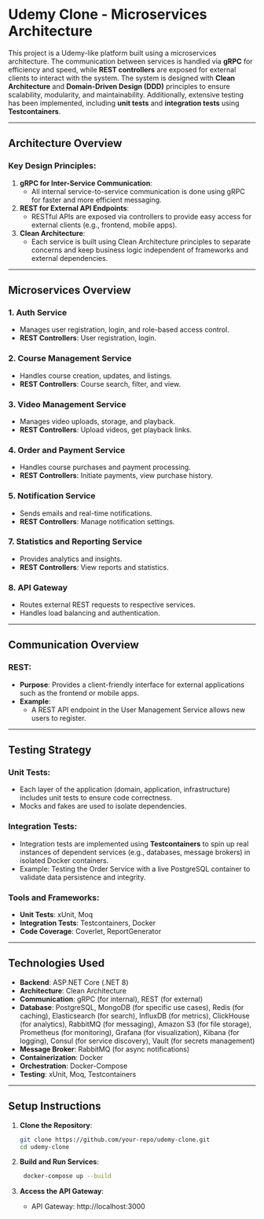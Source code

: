 # Udemy Clone - Microservices Architecture

This project is a Udemy-like platform built using a microservices architecture. The communication between services is handled via **gRPC** for efficiency and speed, while **REST controllers** are exposed for external clients to interact with the system. The system is designed with **Clean Architecture** and **Domain-Driven Design (DDD)** principles to ensure scalability, modularity, and maintainability. Additionally, extensive testing has been implemented, including **unit tests** and **integration tests** using **Testcontainers**.

---

## Architecture Overview

### Key Design Principles:
1. **gRPC for Inter-Service Communication**: 
   - All internal service-to-service communication is done using gRPC for faster and more efficient messaging.
2. **REST for External API Endpoints**:
   - RESTful APIs are exposed via controllers to provide easy access for external clients (e.g., frontend, mobile apps).
3. **Clean Architecture**:
   - Each service is built using Clean Architecture principles to separate concerns and keep business logic independent of frameworks and external dependencies.

---

## Microservices Overview

### 1. **Auth Service**
- Manages user registration, login, and role-based access control.
- **REST Controllers**: User registration, login.

### 2. **Course Management Service**
- Handles course creation, updates, and listings.
- **REST Controllers**: Course search, filter, and view.

### 3. **Video Management Service**
- Manages video uploads, storage, and playback.
- **REST Controllers**: Upload videos, get playback links.

### 4. **Order and Payment Service**
- Handles course purchases and payment processing.
- **REST Controllers**: Initiate payments, view purchase history.

### 5. **Notification Service**
- Sends emails and real-time notifications.
- **REST Controllers**: Manage notification settings.

### 7. **Statistics and Reporting Service**
- Provides analytics and insights.
- **REST Controllers**: View reports and statistics.

### 8. **API Gateway**
- Routes external REST requests to respective services.
- Handles load balancing and authentication.

---

## Communication Overview

### REST:
- **Purpose**: Provides a client-friendly interface for external applications such as the frontend or mobile apps.
- **Example**:
  - A REST API endpoint in the User Management Service allows new users to register.

---

## Testing Strategy

### Unit Tests:
- Each layer of the application (domain, application, infrastructure) includes unit tests to ensure code correctness.
- Mocks and fakes are used to isolate dependencies.

### Integration Tests:
- Integration tests are implemented using **Testcontainers** to spin up real instances of dependent services (e.g., databases, message brokers) in isolated Docker containers.
- Example: Testing the Order Service with a live PostgreSQL container to validate data persistence and integrity.

### Tools and Frameworks:
- **Unit Tests**: xUnit, Moq
- **Integration Tests**: Testcontainers, Docker
- **Code Coverage**: Coverlet, ReportGenerator

---

## Technologies Used
- **Backend**: ASP.NET Core (.NET 8)
- **Architecture**: Clean Architecture
- **Communication**: gRPC (for internal), REST (for external)
- **Database**: PostgreSQL, MongoDB (for specific use cases), Redis (for caching), Elasticsearch (for search), InfluxDB (for metrics), ClickHouse (for analytics), RabbitMQ (for messaging), Amazon S3 (for file storage), Prometheus (for monitoring), Grafana (for visualization), Kibana (for logging), Consul (for service discovery), Vault (for secrets management)
- **Message Broker**: RabbitMQ (for async notifications)
- **Containerization**: Docker
- **Orchestration**: Docker-Compose
- **Testing**: xUnit, Moq, Testcontainers

---

## Setup Instructions

1. **Clone the Repository**:
   ```bash
   git clone https://github.com/your-repo/udemy-clone.git
   cd udemy-clone

2. **Build and Run Services**:
   ```bash
	docker-compose up --build
	```

3. **Access the API Gateway**:
   - API Gateway: http://localhost:3000
